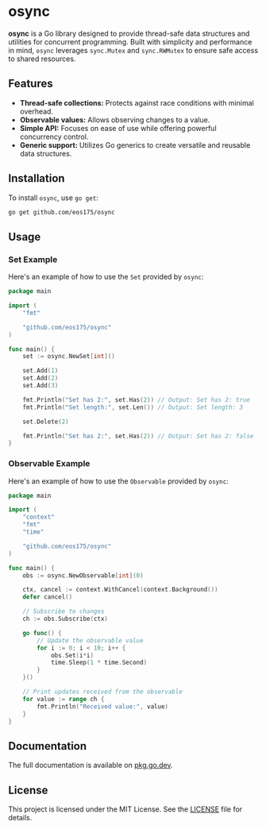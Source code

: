 # osync

**osync** is a Go library designed to provide thread-safe data structures and utilities for concurrent programming. Built with simplicity and performance in mind, `osync` leverages `sync.Mutex` and `sync.RWMutex` to ensure safe access to shared resources.

## Features

- **Thread-safe collections:** Protects against race conditions with minimal overhead.
- **Observable values:** Allows observing changes to a value.
- **Simple API:** Focuses on ease of use while offering powerful concurrency control.
- **Generic support:** Utilizes Go generics to create versatile and reusable data structures.

## Installation

To install `osync`, use `go get`:

```bash
go get github.com/eos175/osync
```


## Usage

### Set Example

Here's an example of how to use the `Set` provided by `osync`:

```go
package main

import (
	"fmt"

	"github.com/eos175/osync"
)

func main() {
	set := osync.NewSet[int]()

	set.Add(1)
	set.Add(2)
	set.Add(3)

	fmt.Println("Set has 2:", set.Has(2)) // Output: Set has 2: true
	fmt.Println("Set length:", set.Len()) // Output: Set length: 3

	set.Delete(2)

	fmt.Println("Set has 2:", set.Has(2)) // Output: Set has 2: false
}
```

### Observable Example

Here's an example of how to use the `Observable` provided by `osync`:

```go
package main

import (
	"context"
	"fmt"
	"time"

	"github.com/eos175/osync"
)

func main() {
	obs := osync.NewObservable[int](0)

	ctx, cancel := context.WithCancel(context.Background())
	defer cancel()

	// Subscribe to changes
	ch := obs.Subscribe(ctx)

	go func() {
		// Update the observable value
		for i := 0; i < 10; i++ {
			obs.Set(i*i)
			time.Sleep(1 * time.Second)
		}
	}()

	// Print updates received from the observable
	for value := range ch {
		fmt.Println("Received value:", value)
	}
}
```

## Documentation

The full documentation is available on [pkg.go.dev](https://pkg.go.dev/github.com/eos175/osync).


## License

This project is licensed under the MIT License. See the [LICENSE](LICENSE) file for details.

